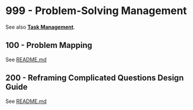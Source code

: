 # 999 - Problem-Solving Management

See also **[Task Management](https://github.com/vanHeemstraSystems/task-management)**.

## 100 - Problem Mapping

See [README.md](./100/README.md)

## 200 - Reframing Complicated Questions Design Guide

See [README.md](./200/README.md)
